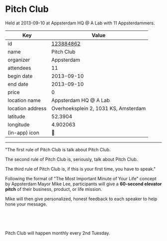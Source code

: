 # Pitch Club
Held at 2013-09-10 at Appsterdam HQ @ A Lab with 11 Appsterdammers.
        
|Key|Value
|---|---|
|id|[123884862](https://www.meetup.com/appsterdam/events/123884862/)|
|name|Pitch Club|
|organizer|Appsterdam|
|attendees|11|
|begin date|2013-09-10|
|end date|2013-09-10|
|price|0|
|location name|Appsterdam HQ @ A Lab|
|location address|Overhoeksplein 2, 1031 KS, Amsterdam|
|latitude|52.3904|
|longitude|4.902063|
|(in-app) icon|🎤|

---

"The first rule of Pitch Club is talk about Pitch Club.

The second rule of Pitch Club is, seriously, talk about Pitch Club.

The third rule of Pitch Club is, if this is your first time, you have to speak."

Following the format of "The Most Important Minute of Your Life" concept by Appsterdam Mayor Mike Lee, participants will give a **60-second elevator pitch** of their business, product, or life mission.

Mike will then give personalized, honest feedback to each speaker to help hone your message.

 

 

Pitch Club will happen monthly every 2nd Tuesday.


